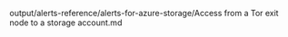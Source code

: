output/alerts-reference/alerts-for-azure-storage/Access from a Tor exit node to a storage account.md